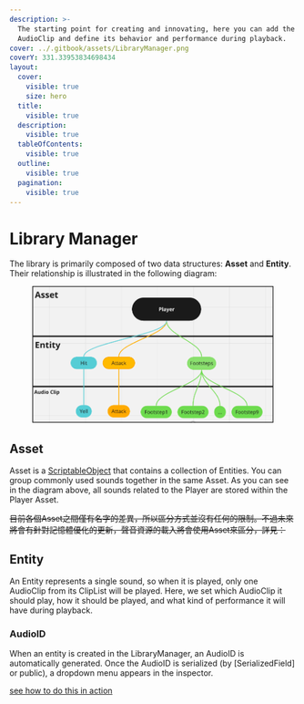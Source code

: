 ```yaml
---
description: >-
  The starting point for creating and innovating, here you can add the required
  AudioClip and define its behavior and performance during playback.
cover: ../.gitbook/assets/LibraryManager.png
coverY: 331.33953834698434
layout:
  cover:
    visible: true
    size: hero
  title:
    visible: true
  description:
    visible: true
  tableOfContents:
    visible: true
  outline:
    visible: true
  pagination:
    visible: true
---
```


# Library Manager

The library is primarily composed of two data structures: **Asset** and **Entity**. Their relationship is illustrated in the following diagram:

<figure><img src="../.gitbook/assets/DataStructure.png" alt=""><figcaption></figcaption></figure>

## Asset

Asset is a [ScriptableObject](https://docs.unity3d.com/Manual/class-ScriptableObject.html) that contains a collection of Entities. You can group commonly used sounds together in the same Asset. As you can see in the diagram above, all sounds related to the Player are stored within the Player Asset.

~~目前各個Asset之間僅有名字的差異，所以區分方式並沒有任何的限制。不過未來將會有針對記憶體優化的更新，聲音資源的載入將會使用Asset來區分，詳見：~~

## **Entity**

An Entity represents a single sound, so when it is played, only one AudioClip from its ClipList will be played. Here, we set which AudioClip it should play, how it should be played, and what kind of performance it will have during playback.

### AudioID

When an entity is created in the LibraryManager, an AudioID is automatically generated. Once the AudioID is serialized (by \[SerializedField] or public), a dropdown menu appears in the inspector.

[see how to do this in action](../getting-started.md#declare-an-audioid-and-use-broaudio.play-to-play-it)

###



##
